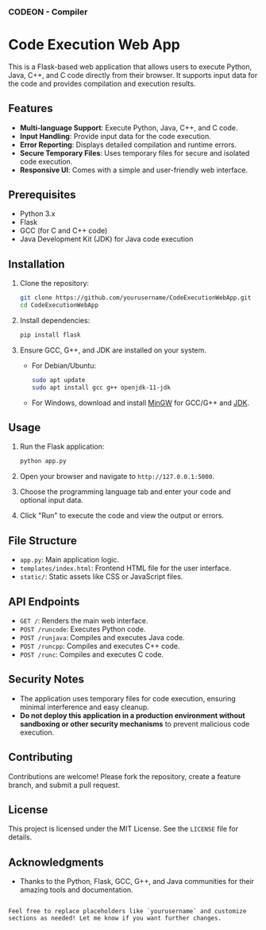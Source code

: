 ### CODEON - Compiler

# Code Execution Web App

This is a Flask-based web application that allows users to execute Python, Java, C++, and C code directly from their browser. It supports input data for the code and provides compilation and execution results.

## Features

- **Multi-language Support**: Execute Python, Java, C++, and C code.
- **Input Handling**: Provide input data for the code execution.
- **Error Reporting**: Displays detailed compilation and runtime errors.
- **Secure Temporary Files**: Uses temporary files for secure and isolated code execution.
- **Responsive UI**: Comes with a simple and user-friendly web interface.

## Prerequisites

- Python 3.x
- Flask
- GCC (for C and C++ code)
- Java Development Kit (JDK) for Java code execution

## Installation

1. Clone the repository:

   ```bash
   git clone https://github.com/yourusername/CodeExecutionWebApp.git
   cd CodeExecutionWebApp
   ```

2. Install dependencies:

   ```bash
   pip install flask
   ```

3. Ensure GCC, G++, and JDK are installed on your system.

   - For Debian/Ubuntu:

     ```bash
     sudo apt update
     sudo apt install gcc g++ openjdk-11-jdk
     ```

   - For Windows, download and install [MinGW](http://www.mingw.org/) for GCC/G++ and [JDK](https://www.oracle.com/java/technologies/javase-downloads.html).

## Usage

1. Run the Flask application:

   ```bash
   python app.py
   ```

2. Open your browser and navigate to `http://127.0.0.1:5000`.

3. Choose the programming language tab and enter your code and optional input data.

4. Click "Run" to execute the code and view the output or errors.

## File Structure

- `app.py`: Main application logic.
- `templates/index.html`: Frontend HTML file for the user interface.
- `static/`: Static assets like CSS or JavaScript files.

## API Endpoints

- `GET /`: Renders the main web interface.
- `POST /runcode`: Executes Python code.
- `POST /runjava`: Compiles and executes Java code.
- `POST /runcpp`: Compiles and executes C++ code.
- `POST /runc`: Compiles and executes C code.

## Security Notes

- The application uses temporary files for code execution, ensuring minimal interference and easy cleanup.
- **Do not deploy this application in a production environment without sandboxing or other security mechanisms** to prevent malicious code execution.

## Contributing

Contributions are welcome! Please fork the repository, create a feature branch, and submit a pull request.

## License

This project is licensed under the MIT License. See the `LICENSE` file for details.

## Acknowledgments

- Thanks to the Python, Flask, GCC, G++, and Java communities for their amazing tools and documentation.
```

Feel free to replace placeholders like `yourusername` and customize sections as needed! Let me know if you want further changes.
